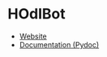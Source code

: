 # HOdlBot

* [Website](https://gaissa.github.io/HOdlBot/)
* [Documentation (Pydoc)](https://gaissa.github.io/HOdlBot/HOdlBot.html)

